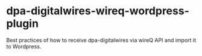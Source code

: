 # dpa-digitalwires-wireq-wordpress-plugin
Best practices of how to receive dpa-digitalwires via wireQ API and import it to Wordpress. 
